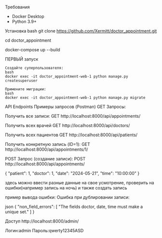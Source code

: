 Требования
- Docker Desktop
- Python 3.9+

Установка
bash
git clone https://github.com/Xermitt/doctor_appointment.git

cd doctor_appointment

docker-compose up --build


ПЕРВЫЙ запуск

    Создайте суперпользователя:
    bash
    docker exec -it doctor_appointment-web-1 python manage.py createsuperuser

    Примените миграции:
    bash
    docker exec -it doctor_appointment-web-1 python manage.py migrate


API Endpoints
Примеры запросов (Postman)
GET Запросы:

Получить все записи:
GET http://localhost:8000/api/appointments/

Получить всех врачей
GET http://localhost:8000/api/doctors/

Получить всех пациентов
GET http://localhost:8000/api/patients/

Получить конкретную запись (ID=1):
GET http://localhost:8000/api/appointments/1/

POST Запрос (создание записи):
POST http://localhost:8000/api/appointments/

{
    "patient": 1,
    "doctor": 1,
    "date": "2024-05-21",
    "time": "10:00:00"
}

здесь можно ввести разные данные на свое усмотрение, проверить на ошибки(например запись на ночь) и также создать запись


пример вывода ошибки:
Ошибка при дублировании записи:

json
{
    "non_field_errors": [
        "The fields doctor, date, time must make a unique set."
    ]
}


Доступ
http://localhost:8000/admin/

Логин:admin
Пароль:qwerty12345ASD